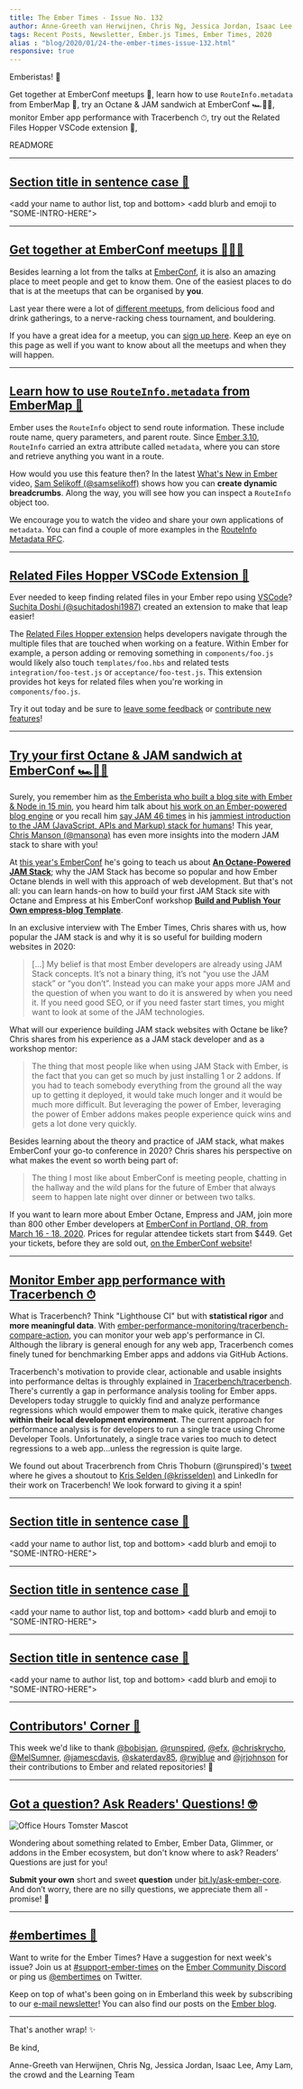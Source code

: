 ```yaml
---
title: The Ember Times - Issue No. 132
author: Anne-Greeth van Herwijnen, Chris Ng, Jessica Jordan, Isaac Lee, Amy Lam, the crowd
tags: Recent Posts, Newsletter, Ember.js Times, Ember Times, 2020
alias : "blog/2020/01/24-the-ember-times-issue-132.html"
responsive: true
---
```


<SAYING-HELLO-IN-YOUR-FAVORITE-LANGUAGE> Emberistas! 🐹

Get together at EmberConf meetups 🍦,
learn how to use `RouteInfo.metadata` from EmberMap 🧩,
try an Octane & JAM sandwich at EmberConf 🏎🥪🍓,
monitor Ember app performance with Tracerbench ⏱,
try out the Related Files Hopper VSCode extension 🤸,

READMORE

---

## [Section title in sentence case 🐹](#section-url)

<change section title emoji>
<consider adding some bold to your paragraph>

<add your name to author list, top and bottom>
<add blurb and emoji to "SOME-INTRO-HERE">

---

## [Get together at EmberConf meetups 🍦🎲🗻](https://emberconf.com/#/schedule/meetups)

Besides learning a lot from the talks at [EmberConf](https://emberconf.com/), it is also an amazing place to meet people and get to know them. One of the easiest places to do that is at the meetups that can be organised by **you**.

Last year there were a lot of [different meetups](https://2019.emberconf.com/meetups.html), from delicious food and drink gatherings, to a nerve-racking chess tournament, and bouldering.

If you have a great idea for a meetup, you can [sign up here](https://emberconf.com/#/schedule/meetups). Keep an eye on this page as well if you want to know about all the meetups and when they will happen.

---

## [Learn how to use `RouteInfo.metadata` from EmberMap 🧩](https://embermap.com/topics/what-s-new-in-ember/routeinfo-metadata-3-10)

Ember uses the `RouteInfo` object to send route information. These include route name, query parameters, and parent route. Since [Ember 3.10](https://blog.emberjs.com/2019/05/21/ember-3-10-released.html), `RouteInfo` carried an extra attribute called `metadata`, where you can store and retrieve anything you want in a route.

How would you use this feature then? In the latest [What's New in Ember](https://embermap.com/topics/what-s-new-in-ember/routeinfo-metadata-3-10) video, [Sam Selikoff (@samselikoff)](https://github.com/samselikoff) shows how you can **create dynamic breadcrumbs**. Along the way, you will see how you can inspect a `RouteInfo` object too.

We encourage you to watch the video and share your own applications of `metadata`. You can find a couple of more examples in the [RouteInfo Metadata RFC](https://github.com/emberjs/rfcs/blob/master/text/0398-RouteInfo-Metadata.md).

---

## [Related Files Hopper VSCode Extension 🤸](https://twitter.com/suchita009/status/1218310260592496641)

Ever needed to keep finding related files in your Ember repo using [VSCode](https://code.visualstudio.com/)? [Suchita Doshi (@suchitadoshi1987)](https://github.com/suchitadoshi1987) created an extension to make that leap easier!

The [Related Files Hopper extension](https://marketplace.visualstudio.com/items?itemName=suchitadoshi1987.file-hopper) helps developers navigate through the multiple files that are touched when working on a feature. Within Ember for example, a person adding or removing something in `components/foo.js` would likely also touch `templates/foo.hbs` and related tests `integration/foo-test.js` or `acceptance/foo-test.js`. This extension provides hot keys for related files when you're working in `components/foo.js`.

Try it out today and be sure to [leave some feedback](https://twitter.com/suchita009/status/1218310260592496641) or [contribute new features](https://github.com/suchitadoshi1987/related-files-hopper)!

---

## [Try your first Octane & JAM sandwich at EmberConf 🏎🥪🍓](https://emberconf.com/#/speakers/chris-manson)

Surely, you remember him as [the Emberista who built a blog site with Ember & Node in 15 min](https://www.youtube.com/watch?v=GHbjdesHhPA), you heard him talk about [his work on an Ember-powered blog engine](https://www.youtube.com/watch?v=OnDUp2AhuNo) or you
recall him [say JAM 46 times](https://twitter.com/real_ate/status/1207683401446313984) in his [jammiest introduction to the JAM (JavaScript, APIs and Markup) stack for humans](https://www.youtube.com/watch?v=eQULGb10MbQ)!
This year, [Chris Manson (@mansona)](https://github.com/mansona) has even more insights into the modern JAM stack to share with you!

<!--alex disable king-queen-->
At [this year's EmberConf](https://emberconf.com/) he's going to teach us about [**An Octane-Powered JAM Stack**](https://emberconf.com/#/schedule/day-1_an-octane-powered-jam-stack); why the JAM Stack has become so popular and how Ember Octane blends in well with this approach of web development. But that's not all: you can learn hands-on how to build your first JAM Stack site with Octane and Empress at his EmberConf workshop [**Build and Publish Your Own empress-blog Template**](https://emberconf.com/#/schedule/pre-conf_build-and-publish-your-own-%60empress-blog%60-template).

In an exclusive interview with The Ember Times, Chris shares with us, how popular the JAM stack is and why it is so useful for building modern websites in 2020:

> […] My belief is that most Ember developers are already using JAM Stack concepts. It’s not a binary thing, it’s not “you use the JAM stack” or “you don’t”. Instead you can make your apps more JAM and the question of when you want to do it is answered by when you need it. If you need good SEO, or if you need faster start times, you might want to look at some of the JAM technologies.

What will our experience building JAM stack websites with Octane be like? Chris shares from his experience as a JAM stack developer and as a workshop mentor:

<!--alex ignore just-->
> The thing that most people like when using JAM Stack with Ember, is the fact that you can get so much by just installing 1 or 2 addons. If you had to teach somebody everything from the ground all the way up to getting it deployed, it would take much longer and it would be much more difficult. But leveraging the power of Ember, leveraging the power of Ember addons makes people experience quick wins and gets a lot done very quickly.

Besides learning about the theory and practice of JAM stack, what makes EmberConf your go-to conference in 2020? Chris shares his perspective on what makes the event so worth being part of:

> The thing I most like about EmberConf is meeting people, chatting in the hallway and the wild plans for the future of Ember that always seem to happen late night over dinner or between two talks.

If you want to learn more about Ember Octane, Empress and JAM, join more than 800 other Ember developers at [EmberConf in Portland, OR, from March 16 - 18, 2020](https://emberconf.com/). Prices for regular attendee tickets start from $449. Get your tickets, before they are sold out, [on the EmberConf website](https://emberconf.com/#/register)!
<!--alex enable king-queen-->

---

## [Monitor Ember app performance with Tracerbench ⏱](https://github.com/ember-performance-monitoring/tracerbench-compare-action)

What is Tracerbench? Think "Lighthouse CI" but with **statistical rigor** and **more meaningful data**. With [ember-performance-monitoring/tracerbench-compare-action](https://github.com/ember-performance-monitoring/tracerbench-compare-action), you can monitor your web app's performance in CI. Although the library is general enough for any web app, Tracerbench comes finely tuned for benchmarking Ember apps and addons via GitHub Actions.  

Tracerbench's motivation to provide clear, actionable and usable insights into performance deltas is throughly explained in [Tracerbench/tracerbench](https://github.com/TracerBench/tracerbench). There's currently a gap in performance analysis tooling for Ember apps. Developers today struggle to quickly find and analyze performance regressions which would empower them to make quick, iterative changes **within their local development environment**. The current approach for performance analysis is for developers to run a single trace using Chrome Developer Tools. Unfortunately, a single trace varies too much to detect regressions to a web app...unless the regression is quite large. 

We found out about Tracerbrench from Chris Thoburn (@runspired)'s [tweet](https://twitter.com/Runspired/status/1218669365182074885) where he gives a shoutout to [Kris Selden (@krisselden)](https://github.com/krisselden) and LinkedIn for their work on Tracerbench! We look forward to giving it a spin! 

---

## [Section title in sentence case 🐹](#section-url)

<change section title emoji>
<consider adding some bold to your paragraph>

<add your name to author list, top and bottom>
<add blurb and emoji to "SOME-INTRO-HERE">

---

## [Section title in sentence case 🐹](#section-url)

<change section title emoji>
<consider adding some bold to your paragraph>

<add your name to author list, top and bottom>
<add blurb and emoji to "SOME-INTRO-HERE">

---

## [Section title in sentence case 🐹](#section-url)

<change section title emoji>
<consider adding some bold to your paragraph>

<add your name to author list, top and bottom>
<add blurb and emoji to "SOME-INTRO-HERE">

---

## [Contributors' Corner 👏](https://guides.emberjs.com/release/contributing/repositories/)

<p>This week we'd like to thank <a href="https://github.com/bobisjan" target="gh-user">@bobisjan</a>, <a href="https://github.com/runspired" target="gh-user">@runspired</a>, <a href="https://github.com/efx" target="gh-user">@efx</a>, <a href="https://github.com/chriskrycho" target="gh-user">@chriskrycho</a>, <a href="https://github.com/MelSumner" target="gh-user">@MelSumner</a>, <a href="https://github.com/jamescdavis" target="gh-user">@jamescdavis</a>, <a href="https://github.com/skaterdav85" target="gh-user">@skaterdav85</a>, <a href="https://github.com/rwjblue" target="gh-user">@rwjblue</a> and <a href="https://github.com/jrjohnson" target="gh-user">@jrjohnson</a> for their contributions to Ember and related repositories! 💖</p>

---

## [Got a question? Ask Readers' Questions! 🤓](https://docs.google.com/forms/d/e/1FAIpQLScqu7Lw_9cIkRtAiXKitgkAo4xX_pV1pdCfMJgIr6Py1V-9Og/viewform)

<div class="blog-row">
  <img class="float-right small transparent padded" alt="Office Hours Tomster Mascot" title="Readers' Questions" src="/images/tomsters/officehours.png" />

  <p>Wondering about something related to Ember, Ember Data, Glimmer, or addons in the Ember ecosystem, but don't know where to ask? Readers’ Questions are just for you!</p>

  <p><strong>Submit your own</strong> short and sweet <strong>question</strong> under <a href="https://bit.ly/ask-ember-core" target="rq">bit.ly/ask-ember-core</a>. And don’t worry, there are no silly questions, we appreciate them all - promise! 🤞</p>
</div>

---

## [#embertimes 📰](https://blog.emberjs.com/tags/newsletter.html)

Want to write for the Ember Times? Have a suggestion for next week's issue? Join us at [#support-ember-times](https://discordapp.com/channels/480462759797063690/485450546887786506) on the [Ember Community Discord](https://discordapp.com/invite/zT3asNS) or ping us [@embertimes](https://twitter.com/embertimes) on Twitter.

Keep on top of what's been going on in Emberland this week by subscribing to our [e-mail newsletter](https://the-emberjs-times.ongoodbits.com/)! You can also find our posts on the [Ember blog](https://emberjs.com/blog/tags/newsletter.html).

---

That's another wrap! ✨

Be kind,

Anne-Greeth van Herwijnen, Chris Ng, Jessica Jordan, Isaac Lee, Amy Lam, the crowd and the Learning Team
